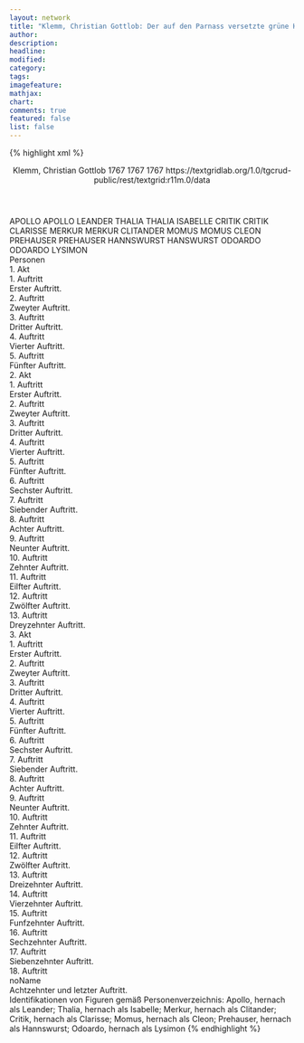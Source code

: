 ```yaml
---
layout: network
title: "Klemm, Christian Gottlob: Der auf den Parnass versetzte grüne Hut (1767)"
author:
description:
headline:
modified:
category:
tags:
imagefeature:
mathjax:
chart:
comments: true
featured: false
list: false
---
```

{% highlight xml %}
<?xml-model href="https://raw.githubusercontent.com/DLiNa/project/master/rules/lina.rnc"?><?xml-model href="https://raw.githubusercontent.com/DLiNa/project/master/rules/lina.sch"?>
<play xmlns="http://lina.digital">
  <header>
    <title>Der auf den Parnass versetzte grüne Hut</title>
    <subtitle/>
    <genretitle/>
    <author>Klemm, Christian Gottlob</author>
    <date type="print" when="1767">1767</date>
    <date type="premiere" when="1767">1767</date>
    <date type="written" when="1767">1767</date>
    <source>https://textgridlab.org/1.0/tgcrud-public/rest/textgrid:r11m.0/data</source>
  </header>
  <personae>
    <character>
      <name>APOLLO</name>
      <alias xml:id="apollo">
        <name>APOLLO</name>
      </alias>
      <alias xml:id="leander">
        <name>LEANDER</name>
      </alias>
    </character>
    <character>
      <name>THALIA</name>
      <alias xml:id="thalia">
        <name>THALIA</name>
      </alias>
      <alias xml:id="isabelle">
        <name>ISABELLE</name>
      </alias>
    </character>
    <character>
      <name>CRITIK</name>
      <alias xml:id="critik">
        <name>CRITIK</name>
      </alias>
      <alias xml:id="clarisse">
        <name>CLARISSE</name>
      </alias>
    </character>
    <character>
      <name>MERKUR</name>
      <alias xml:id="merkur">
        <name>MERKUR</name>
      </alias>
      <alias xml:id="clitander">
        <name>CLITANDER</name>
      </alias>
    </character>
    <character>
      <name>MOMUS</name>
      <alias xml:id="momus">
        <name>MOMUS</name>
      </alias>
      <alias xml:id="cleon">
        <name>CLEON</name>
      </alias>
    </character>
    <character>
      <name>PREHAUSER</name>
      <alias xml:id="prehauser">
        <name>PREHAUSER</name>
      </alias>
      <alias xml:id="hannswurst">
        <name>HANNSWURST</name>
      </alias>
      <alias xml:id="hanswurst">
        <name>HANSWURST</name>
      </alias>
    </character>
    <character>
      <name>ODOARDO</name>
      <alias xml:id="odoardo">
        <name>ODOARDO</name>
      </alias>
      <alias xml:id="lysimon">
        <name>LYSIMON</name>
      </alias>
    </character>
  </personae>
  <text>
    <div>
      <head>Personen</head>
    </div>
    <div>
      <head>1. Akt</head>
      <div>
        <head>1. Auftritt</head>
        <div>
          <head>Erster Auftritt.</head>
          <sp who="#apollo">
            <amount n="4" unit="speech_acts"/>
            <amount n="190" unit="words"/>
            <amount n="1140" unit="chars"/>
          </sp>
          <sp who="#thalia">
            <amount n="3" unit="speech_acts"/>
            <amount n="204" unit="words"/>
            <amount n="1191" unit="chars"/>
          </sp>
        </div>
      </div>
      <div>
        <head>2. Auftritt</head>
        <div>
          <head>Zweyter Auftritt.</head>
          <sp who="#critik">
            <amount n="7" unit="speech_acts"/>
            <amount n="195" unit="words"/>
            <amount n="2" unit="lines"/>
            <amount n="1090" unit="chars"/>
          </sp>
          <sp who="#apollo">
            <amount n="6" unit="speech_acts"/>
            <amount n="617" unit="words"/>
            <amount n="3" unit="lines"/>
            <amount n="3605" unit="chars"/>
          </sp>
          <sp who="#thalia">
            <amount n="2" unit="speech_acts"/>
            <amount n="31" unit="words"/>
            <amount n="2" unit="lines"/>
            <amount n="185" unit="chars"/>
          </sp>
        </div>
      </div>
      <div>
        <head>3. Auftritt</head>
        <div>
          <head>Dritter Auftritt.</head>
          <sp who="#merkur">
            <amount n="8" unit="speech_acts"/>
            <amount n="309" unit="words"/>
            <amount n="3" unit="lines"/>
            <amount n="1716" unit="chars"/>
          </sp>
          <sp who="#apollo">
            <amount n="5" unit="speech_acts"/>
            <amount n="100" unit="words"/>
            <amount n="3" unit="lines"/>
            <amount n="580" unit="chars"/>
          </sp>
          <sp who="#thalia">
            <amount n="2" unit="speech_acts"/>
            <amount n="30" unit="words"/>
            <amount n="2" unit="lines"/>
            <amount n="177" unit="chars"/>
          </sp>
          <sp who="#critik">
            <amount n="5" unit="speech_acts"/>
            <amount n="114" unit="words"/>
            <amount n="3" unit="lines"/>
            <amount n="600" unit="chars"/>
          </sp>
        </div>
      </div>
      <div>
        <head>4. Auftritt</head>
        <div>
          <head>Vierter Auftritt.</head>
          <sp who="#critik">
            <amount n="1" unit="speech_acts"/>
            <amount n="121" unit="words"/>
            <amount n="694" unit="chars"/>
          </sp>
        </div>
      </div>
      <div>
        <head>5. Auftritt</head>
        <div>
          <head>Fünfter Auftritt.</head>
          <sp who="#momus">
            <amount n="12" unit="speech_acts"/>
            <amount n="217" unit="words"/>
            <amount n="14" unit="lines"/>
            <amount n="1067" unit="chars"/>
          </sp>
          <sp who="#critik">
            <amount n="11" unit="speech_acts"/>
            <amount n="146" unit="words"/>
            <amount n="8" unit="lines"/>
            <amount n="736" unit="chars"/>
          </sp>
        </div>
      </div>
    </div>
    <div>
      <head>2. Akt</head>
      <div>
        <head>1. Auftritt</head>
        <div>
          <head>Erster Auftritt.</head>
          <sp who="#clitander">
            <amount n="13" unit="speech_acts"/>
            <amount n="234" unit="words"/>
            <amount n="7" unit="lines"/>
            <amount n="1269" unit="chars"/>
          </sp>
          <sp who="#prehauser">
            <amount n="12" unit="speech_acts"/>
            <amount n="220" unit="words"/>
            <amount n="8" unit="lines"/>
            <amount n="1154" unit="chars"/>
          </sp>
        </div>
      </div>
      <div>
        <head>2. Auftritt</head>
        <div>
          <head>Zweyter Auftritt.</head>
          <sp who="#clarisse">
            <amount n="4" unit="speech_acts"/>
            <amount n="51" unit="words"/>
            <amount n="3" unit="lines"/>
            <amount n="252" unit="chars"/>
          </sp>
          <sp who="#leander">
            <amount n="2" unit="speech_acts"/>
            <amount n="17" unit="words"/>
            <amount n="2" unit="lines"/>
            <amount n="84" unit="chars"/>
          </sp>
          <sp who="#clitander">
            <amount n="3" unit="speech_acts"/>
            <amount n="27" unit="words"/>
            <amount n="3" unit="lines"/>
            <amount n="150" unit="chars"/>
          </sp>
          <sp who="#isabelle">
            <amount n="2" unit="speech_acts"/>
            <amount n="6" unit="words"/>
            <amount n="2" unit="lines"/>
            <amount n="43" unit="chars"/>
          </sp>
          <sp who="#cleon">
            <amount n="1" unit="speech_acts"/>
            <amount n="9" unit="words"/>
            <amount n="1" unit="lines"/>
            <amount n="49" unit="chars"/>
          </sp>
        </div>
      </div>
      <div>
        <head>3. Auftritt</head>
        <div>
          <head>Dritter Auftritt.</head>
          <sp who="#leander">
            <amount n="4" unit="speech_acts"/>
            <amount n="194" unit="words"/>
            <amount n="2" unit="lines"/>
            <amount n="1187" unit="chars"/>
          </sp>
          <sp who="#isabelle">
            <amount n="1" unit="speech_acts"/>
            <amount n="19" unit="words"/>
            <amount n="1" unit="lines"/>
            <amount n="91" unit="chars"/>
          </sp>
          <sp who="#prehauser">
            <amount n="2" unit="speech_acts"/>
            <amount n="21" unit="words"/>
            <amount n="2" unit="lines"/>
            <amount n="119" unit="chars"/>
          </sp>
          <sp who="#odoardo">
            <amount n="4" unit="speech_acts"/>
            <amount n="50" unit="words"/>
            <amount n="4" unit="lines"/>
            <amount n="283" unit="chars"/>
          </sp>
          <sp who="#clitander">
            <amount n="1" unit="speech_acts"/>
            <amount n="5" unit="words"/>
            <amount n="1" unit="lines"/>
            <amount n="30" unit="chars"/>
          </sp>
          <sp who="#cleon">
            <amount n="1" unit="speech_acts"/>
            <amount n="10" unit="words"/>
            <amount n="1" unit="lines"/>
            <amount n="49" unit="chars"/>
          </sp>
          <sp who="#clarisse">
            <amount n="2" unit="speech_acts"/>
            <amount n="9" unit="words"/>
            <amount n="2" unit="lines"/>
            <amount n="46" unit="chars"/>
          </sp>
        </div>
      </div>
      <div>
        <head>4. Auftritt</head>
        <div>
          <head>Vierter Auftritt.</head>
          <sp who="#clarisse">
            <amount n="7" unit="speech_acts"/>
            <amount n="175" unit="words"/>
            <amount n="5" unit="lines"/>
            <amount n="936" unit="chars"/>
          </sp>
          <sp who="#lysimon">
            <amount n="6" unit="speech_acts"/>
            <amount n="61" unit="words"/>
            <amount n="5" unit="lines"/>
            <amount n="328" unit="chars"/>
          </sp>
        </div>
      </div>
      <div>
        <head>5. Auftritt</head>
        <div>
          <head>Fünfter Auftritt.</head>
          <sp who="#lysimon">
            <amount n="20" unit="speech_acts"/>
            <amount n="458" unit="words"/>
            <amount n="14" unit="lines"/>
            <amount n="2372" unit="chars"/>
          </sp>
          <sp who="#isabelle">
            <amount n="19" unit="speech_acts"/>
            <amount n="407" unit="words"/>
            <amount n="12" unit="lines"/>
            <amount n="2316" unit="chars"/>
          </sp>
        </div>
      </div>
      <div>
        <head>6. Auftritt</head>
        <div>
          <head>Sechster Auftritt.</head>
          <sp who="#clitander">
            <amount n="8" unit="speech_acts"/>
            <amount n="323" unit="words"/>
            <amount n="2" unit="lines"/>
            <amount n="1840" unit="chars"/>
          </sp>
          <sp who="#leander">
            <amount n="8" unit="speech_acts"/>
            <amount n="101" unit="words"/>
            <amount n="6" unit="lines"/>
            <amount n="547" unit="chars"/>
          </sp>
        </div>
      </div>
      <div>
        <head>7. Auftritt</head>
        <div>
          <head>Siebender Auftritt.</head>
          <sp who="#isabelle">
            <amount n="6" unit="speech_acts"/>
            <amount n="88" unit="words"/>
            <amount n="4" unit="lines"/>
            <amount n="484" unit="chars"/>
          </sp>
          <sp who="#clitander">
            <amount n="4" unit="speech_acts"/>
            <amount n="54" unit="words"/>
            <amount n="3" unit="lines"/>
            <amount n="297" unit="chars"/>
          </sp>
          <sp who="#leander">
            <amount n="4" unit="speech_acts"/>
            <amount n="47" unit="words"/>
            <amount n="3" unit="lines"/>
            <amount n="245" unit="chars"/>
          </sp>
        </div>
      </div>
      <div>
        <head>8. Auftritt</head>
        <div>
          <head>Achter Auftritt.</head>
          <sp who="#isabelle">
            <amount n="5" unit="speech_acts"/>
            <amount n="83" unit="words"/>
            <amount n="3" unit="lines"/>
            <amount n="510" unit="chars"/>
          </sp>
          <sp who="#leander">
            <amount n="4" unit="speech_acts"/>
            <amount n="347" unit="words"/>
            <amount n="2" unit="lines"/>
            <amount n="1932" unit="chars"/>
          </sp>
        </div>
      </div>
      <div>
        <head>9. Auftritt</head>
        <div>
          <head>Neunter Auftritt.</head>
          <sp who="#cleon">
            <amount n="9" unit="speech_acts"/>
            <amount n="273" unit="words"/>
            <amount n="2" unit="lines"/>
            <amount n="1523" unit="chars"/>
          </sp>
          <sp who="#isabelle">
            <amount n="3" unit="speech_acts"/>
            <amount n="39" unit="words"/>
            <amount n="2" unit="lines"/>
            <amount n="202" unit="chars"/>
          </sp>
          <sp who="#leander">
            <amount n="7" unit="speech_acts"/>
            <amount n="76" unit="words"/>
            <amount n="6" unit="lines"/>
            <amount n="433" unit="chars"/>
          </sp>
        </div>
      </div>
      <div>
        <head>10. Auftritt</head>
        <div>
          <head>Zehnter Auftritt.</head>
          <sp who="#lysimon">
            <amount n="2" unit="speech_acts"/>
            <amount n="50" unit="words"/>
            <amount n="1" unit="lines"/>
            <amount n="277" unit="chars"/>
          </sp>
          <sp who="#cleon">
            <amount n="4" unit="speech_acts"/>
            <amount n="30" unit="words"/>
            <amount n="4" unit="lines"/>
            <amount n="178" unit="chars"/>
          </sp>
          <sp who="#clitander">
            <amount n="2" unit="speech_acts"/>
            <amount n="17" unit="words"/>
            <amount n="2" unit="lines"/>
            <amount n="90" unit="chars"/>
          </sp>
          <sp who="#leander">
            <amount n="2" unit="speech_acts"/>
            <amount n="25" unit="words"/>
            <amount n="2" unit="lines"/>
            <amount n="164" unit="chars"/>
          </sp>
          <sp who="#isabelle">
            <amount n="1" unit="speech_acts"/>
            <amount n="8" unit="words"/>
            <amount n="1" unit="lines"/>
            <amount n="48" unit="chars"/>
          </sp>
        </div>
      </div>
      <div>
        <head>11. Auftritt</head>
        <div>
          <head>Eilfter Auftritt.</head>
          <sp who="#leander">
            <amount n="1" unit="speech_acts"/>
            <amount n="96" unit="words"/>
            <amount n="564" unit="chars"/>
          </sp>
        </div>
      </div>
      <div>
        <head>12. Auftritt</head>
        <div>
          <head>Zwölfter Auftritt.</head>
          <sp who="#clarisse">
            <amount n="9" unit="speech_acts"/>
            <amount n="133" unit="words"/>
            <amount n="6" unit="lines"/>
            <amount n="678" unit="chars"/>
          </sp>
          <sp who="#leander">
            <amount n="9" unit="speech_acts"/>
            <amount n="84" unit="words"/>
            <amount n="8" unit="lines"/>
            <amount n="445" unit="chars"/>
          </sp>
        </div>
      </div>
      <div>
        <head>13. Auftritt</head>
        <div>
          <head>Dreyzehnter Auftritt.</head>
          <sp who="#leander">
            <amount n="8" unit="speech_acts"/>
            <amount n="120" unit="words"/>
            <amount n="5" unit="lines"/>
            <amount n="658" unit="chars"/>
          </sp>
          <sp who="#hannswurst">
            <amount n="8" unit="speech_acts"/>
            <amount n="218" unit="words"/>
            <amount n="3" unit="lines"/>
            <amount n="1147" unit="chars"/>
          </sp>
        </div>
      </div>
    </div>
    <div>
      <head>3. Akt</head>
      <div>
        <head>1. Auftritt</head>
        <div>
          <head>Erster Auftritt.</head>
          <sp who="#hannswurst">
            <amount n="17" unit="speech_acts"/>
            <amount n="366" unit="words"/>
            <amount n="9" unit="lines"/>
            <amount n="2003" unit="chars"/>
          </sp>
          <sp who="#clarisse">
            <amount n="16" unit="speech_acts"/>
            <amount n="225" unit="words"/>
            <amount n="15" unit="lines"/>
            <amount n="1108" unit="chars"/>
          </sp>
        </div>
      </div>
      <div>
        <head>2. Auftritt</head>
        <div>
          <head>Zweyter Auftritt.</head>
          <sp who="#leander">
            <amount n="3" unit="speech_acts"/>
            <amount n="28" unit="words"/>
            <amount n="3" unit="lines"/>
            <amount n="158" unit="chars"/>
          </sp>
          <sp who="#isabelle">
            <amount n="2" unit="speech_acts"/>
            <amount n="22" unit="words"/>
            <amount n="2" unit="lines"/>
            <amount n="113" unit="chars"/>
          </sp>
          <sp who="#clarisse">
            <amount n="1" unit="speech_acts"/>
            <amount n="3" unit="words"/>
            <amount n="1" unit="lines"/>
            <amount n="15" unit="chars"/>
          </sp>
          <sp who="#hannswurst">
            <amount n="1" unit="speech_acts"/>
            <amount n="3" unit="words"/>
            <amount n="1" unit="lines"/>
            <amount n="19" unit="chars"/>
          </sp>
        </div>
      </div>
      <div>
        <head>3. Auftritt</head>
        <div>
          <head>Dritter Auftritt.</head>
          <sp who="#lysimon">
            <amount n="3" unit="speech_acts"/>
            <amount n="29" unit="words"/>
            <amount n="3" unit="lines"/>
            <amount n="148" unit="chars"/>
          </sp>
          <sp who="#clarisse">
            <amount n="1" unit="speech_acts"/>
            <amount n="31" unit="words"/>
            <amount n="164" unit="chars"/>
          </sp>
          <sp who="#leander">
            <amount n="2" unit="speech_acts"/>
            <amount n="41" unit="words"/>
            <amount n="1" unit="lines"/>
            <amount n="222" unit="chars"/>
          </sp>
          <sp who="#clitander">
            <amount n="1" unit="speech_acts"/>
            <amount n="5" unit="words"/>
            <amount n="1" unit="lines"/>
            <amount n="25" unit="chars"/>
          </sp>
        </div>
      </div>
      <div>
        <head>4. Auftritt</head>
        <div>
          <head>Vierter Auftritt.</head>
          <sp who="#hanswurst">
            <amount n="1" unit="speech_acts"/>
            <amount n="12" unit="words"/>
            <amount n="1" unit="lines"/>
            <amount n="64" unit="chars"/>
          </sp>
          <sp who="#lysimon">
            <amount n="6" unit="speech_acts"/>
            <amount n="64" unit="words"/>
            <amount n="5" unit="lines"/>
            <amount n="323" unit="chars"/>
          </sp>
          <sp who="#hannswurst">
            <amount n="9" unit="speech_acts"/>
            <amount n="272" unit="words"/>
            <amount n="3" unit="lines"/>
            <amount n="1525" unit="chars"/>
          </sp>
          <sp who="#isabelle">
            <amount n="3" unit="speech_acts"/>
            <amount n="22" unit="words"/>
            <amount n="3" unit="lines"/>
            <amount n="105" unit="chars"/>
          </sp>
          <sp who="#clarisse">
            <amount n="2" unit="speech_acts"/>
            <amount n="18" unit="words"/>
            <amount n="2" unit="lines"/>
            <amount n="100" unit="chars"/>
          </sp>
        </div>
      </div>
      <div>
        <head>5. Auftritt</head>
        <div>
          <head>Fünfter Auftritt.</head>
          <sp who="#lysimon">
            <amount n="16" unit="speech_acts"/>
            <amount n="140" unit="words"/>
            <amount n="15" unit="lines"/>
            <amount n="704" unit="chars"/>
          </sp>
          <sp who="#hannswurst">
            <amount n="16" unit="speech_acts"/>
            <amount n="222" unit="words"/>
            <amount n="12" unit="lines"/>
            <amount n="1177" unit="chars"/>
          </sp>
        </div>
      </div>
      <div>
        <head>6. Auftritt</head>
        <div>
          <head>Sechster Auftritt.</head>
          <sp who="#lysimon">
            <amount n="7" unit="speech_acts"/>
            <amount n="68" unit="words"/>
            <amount n="7" unit="lines"/>
            <amount n="323" unit="chars"/>
          </sp>
          <sp who="#cleon">
            <amount n="6" unit="speech_acts"/>
            <amount n="55" unit="words"/>
            <amount n="5" unit="lines"/>
            <amount n="291" unit="chars"/>
          </sp>
        </div>
      </div>
      <div>
        <head>7. Auftritt</head>
        <div>
          <head>Siebender Auftritt.</head>
          <sp who="#hannswurst">
            <amount n="25" unit="speech_acts"/>
            <amount n="443" unit="words"/>
            <amount n="17" unit="lines"/>
            <amount n="2346" unit="chars"/>
          </sp>
          <sp who="#lysimon">
            <amount n="11" unit="speech_acts"/>
            <amount n="84" unit="words"/>
            <amount n="11" unit="lines"/>
            <amount n="436" unit="chars"/>
          </sp>
          <sp who="#cleon">
            <amount n="15" unit="speech_acts"/>
            <amount n="119" unit="words"/>
            <amount n="15" unit="lines"/>
            <amount n="624" unit="chars"/>
          </sp>
        </div>
      </div>
      <div>
        <head>8. Auftritt</head>
        <div>
          <head>Achter Auftritt.</head>
          <sp who="#lysimon">
            <amount n="6" unit="speech_acts"/>
            <amount n="117" unit="words"/>
            <amount n="3" unit="lines"/>
            <amount n="624" unit="chars"/>
          </sp>
          <sp who="#isabelle">
            <amount n="2" unit="speech_acts"/>
            <amount n="7" unit="words"/>
            <amount n="2" unit="lines"/>
            <amount n="36" unit="chars"/>
          </sp>
          <sp who="#leander">
            <amount n="3" unit="speech_acts"/>
            <amount n="117" unit="words"/>
            <amount n="1" unit="lines"/>
            <amount n="676" unit="chars"/>
          </sp>
          <sp who="#clarisse">
            <amount n="2" unit="speech_acts"/>
            <amount n="29" unit="words"/>
            <amount n="1" unit="lines"/>
            <amount n="163" unit="chars"/>
          </sp>
        </div>
      </div>
      <div>
        <head>9. Auftritt</head>
        <div>
          <head>Neunter Auftritt.</head>
          <sp who="#hannswurst">
            <amount n="24" unit="speech_acts"/>
            <amount n="577" unit="words"/>
            <amount n="16" unit="lines"/>
            <amount n="3254" unit="chars"/>
          </sp>
          <sp who="#lysimon">
            <amount n="9" unit="speech_acts"/>
            <amount n="91" unit="words"/>
            <amount n="8" unit="lines"/>
            <amount n="453" unit="chars"/>
          </sp>
          <sp who="#clarisse">
            <amount n="18" unit="speech_acts"/>
            <amount n="197" unit="words"/>
            <amount n="15" unit="lines"/>
            <amount n="1044" unit="chars"/>
          </sp>
        </div>
      </div>
      <div>
        <head>10. Auftritt</head>
        <div>
          <head>Zehnter Auftritt.</head>
          <sp who="#lysimon">
            <amount n="1" unit="speech_acts"/>
            <amount n="55" unit="words"/>
            <amount n="306" unit="chars"/>
          </sp>
        </div>
      </div>
      <div>
        <head>11. Auftritt</head>
        <div>
          <head>Eilfter Auftritt.</head>
          <sp who="#lysimon">
            <amount n="3" unit="speech_acts"/>
            <amount n="62" unit="words"/>
            <amount n="2" unit="lines"/>
            <amount n="344" unit="chars"/>
          </sp>
          <sp who="#leander">
            <amount n="2" unit="speech_acts"/>
            <amount n="27" unit="words"/>
            <amount n="2" unit="lines"/>
            <amount n="162" unit="chars"/>
          </sp>
        </div>
      </div>
      <div>
        <head>12. Auftritt</head>
        <div>
          <head>Zwölfter Auftritt.</head>
          <sp who="#clarisse">
            <amount n="2" unit="speech_acts"/>
            <amount n="53" unit="words"/>
            <amount n="1" unit="lines"/>
            <amount n="302" unit="chars"/>
          </sp>
          <sp who="#clitander">
            <amount n="1" unit="speech_acts"/>
            <amount n="10" unit="words"/>
            <amount n="1" unit="lines"/>
            <amount n="60" unit="chars"/>
          </sp>
          <sp who="#lysimon">
            <amount n="1" unit="speech_acts"/>
            <amount n="15" unit="words"/>
            <amount n="1" unit="lines"/>
            <amount n="73" unit="chars"/>
          </sp>
        </div>
      </div>
      <div>
        <head>13. Auftritt</head>
        <div>
          <head>Dreizehnter Auftritt.</head>
          <sp who="#hannswurst">
            <amount n="6" unit="speech_acts"/>
            <amount n="348" unit="words"/>
            <amount n="2145" unit="chars"/>
          </sp>
          <sp who="#lysimon">
            <amount n="8" unit="speech_acts"/>
            <amount n="164" unit="words"/>
            <amount n="4" unit="lines"/>
            <amount n="875" unit="chars"/>
          </sp>
          <sp who="#clitander">
            <amount n="1" unit="speech_acts"/>
            <amount n="31" unit="words"/>
            <amount n="185" unit="chars"/>
          </sp>
          <sp who="#leander">
            <amount n="4" unit="speech_acts"/>
            <amount n="58" unit="words"/>
            <amount n="2" unit="lines"/>
            <amount n="334" unit="chars"/>
          </sp>
        </div>
      </div>
      <div>
        <head>14. Auftritt</head>
        <div>
          <head>Vierzehnter Auftritt.</head>
          <sp who="#cleon">
            <amount n="2" unit="speech_acts"/>
            <amount n="86" unit="words"/>
            <amount n="1" unit="lines"/>
            <amount n="492" unit="chars"/>
          </sp>
          <sp who="#lysimon">
            <amount n="2" unit="speech_acts"/>
            <amount n="73" unit="words"/>
            <amount n="416" unit="chars"/>
          </sp>
          <sp who="#isabelle">
            <amount n="1" unit="speech_acts"/>
            <amount n="6" unit="words"/>
            <amount n="1" unit="lines"/>
            <amount n="37" unit="chars"/>
          </sp>
          <sp who="#leander">
            <amount n="2" unit="speech_acts"/>
            <amount n="13" unit="words"/>
            <amount n="2" unit="lines"/>
            <amount n="80" unit="chars"/>
          </sp>
          <sp who="#clitander">
            <amount n="1" unit="speech_acts"/>
            <amount n="15" unit="words"/>
            <amount n="1" unit="lines"/>
            <amount n="93" unit="chars"/>
          </sp>
        </div>
      </div>
      <div>
        <head>15. Auftritt</head>
        <div>
          <head>Funfzehnter Auftritt.</head>
          <sp who="#hannswurst">
            <amount n="11" unit="speech_acts"/>
            <amount n="122" unit="words"/>
            <amount n="8" unit="lines"/>
            <amount n="647" unit="chars"/>
          </sp>
          <sp who="#lysimon">
            <amount n="14" unit="speech_acts"/>
            <amount n="178" unit="words"/>
            <amount n="11" unit="lines"/>
            <amount n="900" unit="chars"/>
          </sp>
          <sp who="#cleon">
            <amount n="5" unit="speech_acts"/>
            <amount n="42" unit="words"/>
            <amount n="5" unit="lines"/>
            <amount n="223" unit="chars"/>
          </sp>
          <sp who="#leander">
            <amount n="8" unit="speech_acts"/>
            <amount n="209" unit="words"/>
            <amount n="4" unit="lines"/>
            <amount n="1164" unit="chars"/>
          </sp>
          <sp who="#clarisse">
            <amount n="1" unit="speech_acts"/>
            <amount n="17" unit="words"/>
            <amount n="1" unit="lines"/>
            <amount n="96" unit="chars"/>
          </sp>
          <sp who="#clitander">
            <amount n="2" unit="speech_acts"/>
            <amount n="30" unit="words"/>
            <amount n="1" unit="lines"/>
            <amount n="169" unit="chars"/>
          </sp>
          <sp who="#isabelle">
            <amount n="2" unit="speech_acts"/>
            <amount n="14" unit="words"/>
            <amount n="2" unit="lines"/>
            <amount n="86" unit="chars"/>
          </sp>
        </div>
      </div>
      <div>
        <head>16. Auftritt</head>
        <div>
          <head>Sechzehnter Auftritt.</head>
          <sp who="#hannswurst">
            <amount n="5" unit="speech_acts"/>
            <amount n="43" unit="words"/>
            <amount n="5" unit="lines"/>
            <amount n="221" unit="chars"/>
          </sp>
          <sp who="#lysimon">
            <amount n="4" unit="speech_acts"/>
            <amount n="38" unit="words"/>
            <amount n="4" unit="lines"/>
            <amount n="237" unit="chars"/>
          </sp>
        </div>
      </div>
      <div>
        <head>17. Auftritt</head>
        <div>
          <head>Siebenzehnter Auftritt.</head>
          <sp who="#hannswurst">
            <amount n="2" unit="speech_acts"/>
            <amount n="14" unit="words"/>
            <amount n="2" unit="lines"/>
            <amount n="73" unit="chars"/>
          </sp>
          <sp who="#lysimon">
            <amount n="3" unit="speech_acts"/>
            <amount n="10" unit="words"/>
            <amount n="3" unit="lines"/>
            <amount n="62" unit="chars"/>
          </sp>
          <sp who="#leander">
            <amount n="3" unit="speech_acts"/>
            <amount n="366" unit="words"/>
            <amount n="1" unit="lines"/>
            <amount n="2413" unit="chars"/>
          </sp>
          <sp who="#isabelle">
            <amount n="2" unit="speech_acts"/>
            <amount n="46" unit="words"/>
            <amount n="277" unit="chars"/>
          </sp>
          <sp who="#clarisse">
            <amount n="2" unit="speech_acts"/>
            <amount n="66" unit="words"/>
            <amount n="397" unit="chars"/>
          </sp>
          <sp who="#cleon">
            <amount n="2" unit="speech_acts"/>
            <amount n="37" unit="words"/>
            <amount n="1" unit="lines"/>
            <amount n="199" unit="chars"/>
          </sp>
        </div>
      </div>
      <div>
        <head>18. Auftritt</head>
        <div>
          <head>noName</head>
          <div>
            <head>Achtzehnter und letzter Auftritt.</head>
            <sp who="#leander">
              <amount n="3" unit="speech_acts"/>
              <amount n="192" unit="words"/>
              <amount n="1" unit="lines"/>
              <amount n="1107" unit="chars"/>
            </sp>
            <sp who="#clarisse">
              <amount n="1" unit="speech_acts"/>
              <amount n="4" unit="words"/>
              <amount n="1" unit="lines"/>
              <amount n="28" unit="chars"/>
            </sp>
            <sp who="#prehauser">
              <amount n="5" unit="speech_acts"/>
              <amount n="94" unit="words"/>
              <amount n="3" unit="lines"/>
              <amount n="493" unit="chars"/>
            </sp>
            <sp who="#isabelle">
              <amount n="2" unit="speech_acts"/>
              <amount n="67" unit="words"/>
              <amount n="1" unit="lines"/>
              <amount n="398" unit="chars"/>
            </sp>
          </div>
        </div>
      </div>
    </div>
  </text>
  <documentation>
    <change n="1" type="other" who="peertrilcke">
      <path/>
      <orig/>
      <corr/>
      <comment>Identifikationen von Figuren gemäß Personenverzeichnis: Apollo, hernach als Leander; Thalia, hernach als Isabelle; Merkur, hernach als Clitander; Critik, hernach als Clarisse; Momus, hernach als Cleon; Prehauser, hernach als Hannswurst; Odoardo, hernach als Lysimon</comment>
    </change>
  </documentation>
</play>
{% endhighlight %}